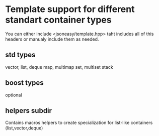 Template support for different standart container types
===========

You can either include <jsoneasy/template.hpp> taht includes all of this headers
or manualy include them as needed.

std types
--------------
vector, list, deque
map, multimap
set, multiset
stack

boost types
--------------
optional


helpers subdir
--------------
Contains macros helpers to create specialization for list-like containers (list,vector,deque)